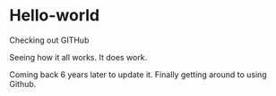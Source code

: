 # Hello-world
Checking out GITHub

Seeing how it all works.  It does work.

Coming back 6 years later to update it.  Finally getting around to using Github.
